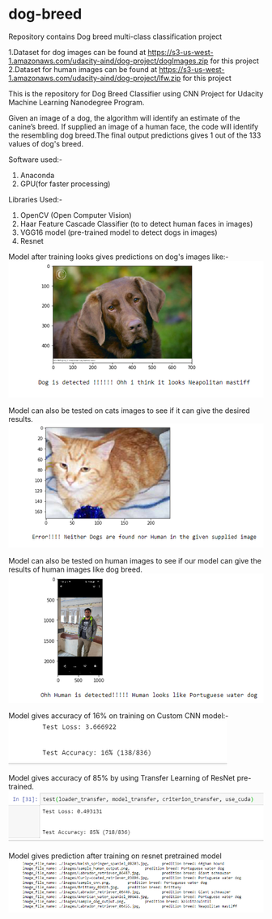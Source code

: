 # dog-breed
Repository contains Dog breed multi-class classification project

1.Dataset for dog images can be found at https://s3-us-west-1.amazonaws.com/udacity-aind/dog-project/dogImages.zip for this project
2.Dataset for human images can be found at https://s3-us-west-1.amazonaws.com/udacity-aind/dog-project/lfw.zip for this project

This is the repository for Dog Breed Classifier using CNN Project for Udacity Machine Learning Nanodegree Program.

Given an image of a dog, the algorithm will identify an estimate of the canine’s breed. If supplied an image of a human face, the code will identify the resembling dog breed.The final output predictions gives 1 out of the 133 values of dog's breed.

Software used:-
1. Anaconda
2. GPU(for faster processing)

Libraries Used:-
1. OpenCV (Open Computer Vision)
2. Haar Feature Cascade Classifier (to  to detect human faces in images)
3. VGG16 model (pre-trained model to detect dogs in images)
4. Resnet


Model after training looks gives predictions on dog's images like:-
![](output/out_8.PNG)

Model can also be tested on cats images to see if it can give the desired results.
![](output/out_9.PNG)

Model can also be tested on human images to see if our model can give the results of human images like dog breed.
![](output/out_10.PNG)

Model gives accuracy of 16% on training on Custom CNN model:-
![](output/out_1.PNG)

Model gives accuracy of 85% by using Transfer Learning of ResNet pre-trained.
![](output/out_2.PNG)

Model gives prediction after training on resnet pretrained model
![](output/out_13.PNG)
